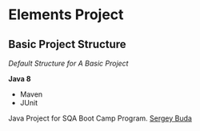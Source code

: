 # Elements Project
## Basic Project Structure

*Default Structure for A Basic Project*

**Java 8**

* Maven
* JUnit

Java Project for SQA Boot Camp Program. 
[Sergey Buda](https://github.com/sergeybuda)
